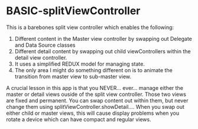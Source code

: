 # BASIC-splitViewController
This is a barebones split view controller which enables the following:
1.  Different content in the Master view controller by swapping out Delegate and Data Source classes
2.  Different detail content by swapping out child viewControllers within the detail view controller.
3.  It uses a simplified REDUX model for managing state.
4.  The only area I might do something different on is to animate the transition from master view to sub-master view.

A crucial lesson in this app is that you NEVER... ever... manage either the master or detail views ouside of the split view controller. Those two views are fixed and permanent. You can swap content out within them, but never change them using splitViewController.showDetail.... When you swap out either child or master views, this will cause display problems when you rotate a device which can have compact and regular views.
